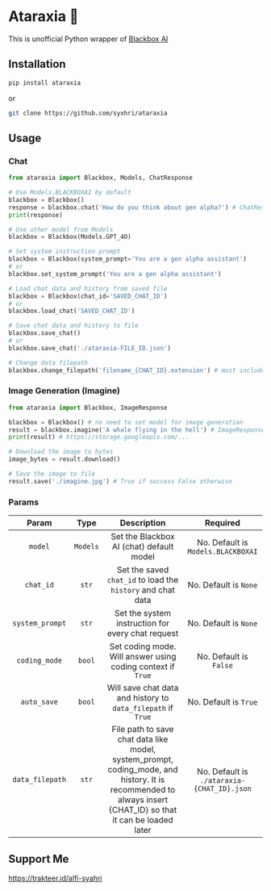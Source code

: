 # Ataraxia 🦇

This is unofficial Python wrapper of [Blackbox AI](https://www.blackbox.ai)

## Installation
```bash
pip install ataraxia
```
or
```bash
git clone https://github.com/syxhri/ataraxia
```

## Usage
### Chat
```python
from ataraxia import Blackbox, Models, ChatResponse

# Use Models.BLACKBOXAI by default
blackbox = Blackbox()
response = blackbox.chat('How do you think about gen alpha?') # ChatResponse<CHAT_ID, ROLE>
print(response)

# Use other model from Models
blackbox = Blackbox(Models.GPT_4O)

# Set system instruction prompt
blackbox = Blackbox(system_prompt='You are a gen alpha assistant')
# or
blackbox.set_system_prompt('You are a gen alpha assistant')

# Load chat data and history from saved file
blackbox = Blackbox(chat_id='SAVED_CHAT_ID')
# or
blackbox.load_chat('SAVED_CHAT_ID')

# Save chat data and history to file
blackbox.save_chat()
# or
blackbox.save_chat('./ataraxia-FILE_ID.json')

# Change data filepath
blackbox.change_filepath('filename_{CHAT_ID}.extension') # must includes the {CHAT_ID} to makes the file can be loaded using Blackbox.load_chat()
```

### Image Generation (Imagine)
```python
from ataraxia import Blackbox, ImageResponse

blackbox = Blackbox() # no need to set model for image generation
result = blackbox.imagine('A whale flying in the hell') # ImageResponse<IMAGE_ID>
print(result) # https://storage.googleapis.com/...

# Download the image to bytes
image_bytes = result.download()

# Save the image to file
result.save('./imagine.jpg') # True if success False otherwise
```

### Params
|      Param      |   Type   |                                                                          Description                                                                         |                      Required                    |
|:---------------:|:--------:|:------------------------------------------------------------------------------------------------------------------------------------------------------------:|:------------------------------------------------:|
|     `model`     | `Models` | Set the Blackbox AI (chat) default model                                                                                                                     |        No. Default is `Models.BLACKBOXAI`        |
|    `chat_id`    |   `str`  | Set the saved `chat_id` to load the `history` and chat data                                                                                                  |            No. Default is `None`                 |
| `system_prompt` |   `str`  | Set the system instruction for every chat request                                                                                                            |            No. Default is `None`                 |
|  `coding_mode`  |  `bool`  | Set coding mode. Will answer using coding context if `True`                                                                                                  |            No. Default is `False`                |
|   `auto_save`   |  `bool`  | Will save chat data and history to `data_filepath` if `True`                                                                                                 |            No. Default is `True`                 |
| `data_filepath` |   `str`  | File path to save chat data like model, system_prompt, coding_mode, and history. It is recommended to always insert {CHAT_ID} so that it can be loaded later |    No. Default is `./ataraxia-{CHAT_ID}.json`    |

## Support Me
https://trakteer.id/alfi-syahri
